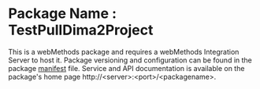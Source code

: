 # Package Name : TestPullDima2Project
This is a webMethods package and requires a webMethods Integration Server to host it. Package versioning and configuration can be found in the package [manifest](./TestPullDima2Project/manifest.v3) file. Service and API documentation is available on the package's home page http://&lt;server&gt;:&lt;port&gt;/&lt;packagename>.